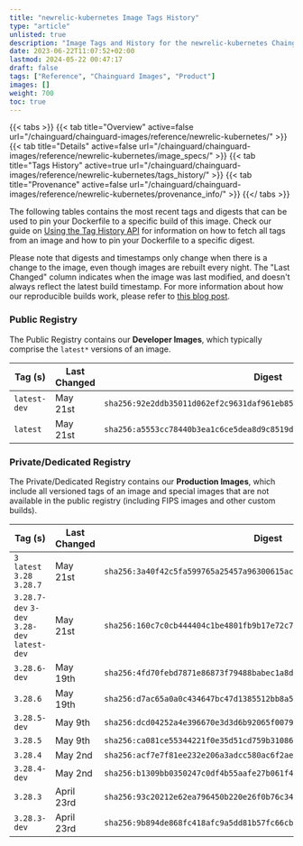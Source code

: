 ```yaml
---
title: "newrelic-kubernetes Image Tags History"
type: "article"
unlisted: true
description: "Image Tags and History for the newrelic-kubernetes Chainguard Image"
date: 2023-06-22T11:07:52+02:00
lastmod: 2024-05-22 00:47:17
draft: false
tags: ["Reference", "Chainguard Images", "Product"]
images: []
weight: 700
toc: true
---
```


{{< tabs >}}
{{< tab title="Overview" active=false url="/chainguard/chainguard-images/reference/newrelic-kubernetes/" >}}
{{< tab title="Details" active=false url="/chainguard/chainguard-images/reference/newrelic-kubernetes/image_specs/" >}}
{{< tab title="Tags History" active=true url="/chainguard/chainguard-images/reference/newrelic-kubernetes/tags_history/" >}}
{{< tab title="Provenance" active=false url="/chainguard/chainguard-images/reference/newrelic-kubernetes/provenance_info/" >}}
{{</ tabs >}}

The following tables contains the most recent tags and digests that can be used to pin your Dockerfile to a specific build of this image. Check our guide on [Using the Tag History API](/chainguard/chainguard-images/using-the-tag-history-api/) for information on how to fetch all tags from an image and how to pin your Dockerfile to a specific digest.

Please note that digests and timestamps only change when there is a change to the image, even though images are rebuilt every night. The "Last Changed" column indicates when the image was last modified, and doesn't always reflect the latest build timestamp. For more information about how our reproducible builds work, please refer to [this blog post](https://www.chainguard.dev/unchained/reproducing-chainguards-reproducible-image-builds).

### Public Registry
The Public Registry contains our **Developer Images**, which typically comprise the `latest*` versions of an image.

| Tag (s)       | Last Changed | Digest                                                                    |
|---------------|--------------|---------------------------------------------------------------------------|
|  `latest-dev` | May 21st     | `sha256:92e2ddb35011d062ef2c9631daf961eb8545bb7f27884089733411f88be2395a` |
|  `latest`     | May 21st     | `sha256:a5553cc78440b3ea1c6ce5dea8d9c8519d45391d982997b5c6228e2eb4e5d188` |


### Private/Dedicated Registry
The Private/Dedicated Registry contains our **Production Images**, which include all versioned tags of an image and special images that are not available in the public registry (including FIPS images and other custom builds).

| Tag (s)                                       | Last Changed | Digest                                                                    |
|-----------------------------------------------|--------------|---------------------------------------------------------------------------|
|  `3` `latest` `3.28` `3.28.7`                 | May 21st     | `sha256:3a40f42c5fa599765a25457a96300615acd27393abbd5fd49d06af6483483406` |
|  `3.28.7-dev` `3-dev` `3.28-dev` `latest-dev` | May 21st     | `sha256:160c7c0cb444404c1be4801fb9b17e72c7029cace3ffc4dd07a1f5f1a0ff3aa9` |
|  `3.28.6-dev`                                 | May 19th     | `sha256:4fd70febd7871e86873f79488babec1a8db556fa9c66dc4c13ec72b418c0a28f` |
|  `3.28.6`                                     | May 19th     | `sha256:d7ac65a0a0c434647bc47d1385512bb8a5d125c393e8264001bc60288e1f2dec` |
|  `3.28.5-dev`                                 | May 9th      | `sha256:dcd04252a4e396670e3d3d6b92065f0079ad5020aa98d956292b5817240cd95c` |
|  `3.28.5`                                     | May 9th      | `sha256:ca081ce55344221f0e35d51cd759b3108699d2e3b449adf68721556de360b49d` |
|  `3.28.4`                                     | May 2nd      | `sha256:acf7e7f81ee232e206a3adcc580ac6f2aec6fc56a54c2d95d0f1aa5a148fc6f9` |
|  `3.28.4-dev`                                 | May 2nd      | `sha256:b1309bb0350247c0df4b55aafe27b061f4dc0ed4f317d0854391d1597a9b6e50` |
|  `3.28.3`                                     | April 23rd   | `sha256:93c20212e62ea796450b220e26f0b76c34e713cdce367440f4469d6a1e3383ae` |
|  `3.28.3-dev`                                 | April 23rd   | `sha256:9b894de868fc418afc9a5dd81b57fc66cbfbd45d9e5a14d4f9a969f030ab4a30` |

